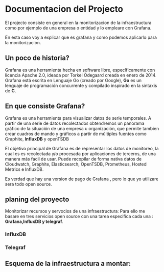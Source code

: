 # Documentacion del Projecto

El projecto consiste en general en la monitorizacion de la infraestructura 
como por ejemplo de una empresa o entidad y lo empleare con Grafana.

En esta caso voy a explicar que es grafana y como podemos aplicarlo para la 
monitorización.

## Un poco de historia?

Grafana es una herramienta hecha en software libre, específicamente con licencia Apache 2.0,
ideada por Torkel Ödegaard creada en enero de 2014.
Grafana está escrita en Lenguaje Go (creado por Google),
**Go** es un lenguaje de programación concurrente y compilado inspirado en la sintaxis de **C**.

## En que consiste Grafana?

Grafana es una herramienta para visualizar datos de serie temporales. 
A partir de una serie de datos recolectados obtendremos un panorama gráfico de la situación de una empresa u organización, que 
permite tambien crear cuadros de mando y gráficos a partir de múltiples fuentes como Graphite, **InfluxDB** y openTSDB 

El objetivo principal de Grafana es de representar los datos de monitoreo, la cual es
es recolectada y/o procesada por aplicaciones de terceros, de una manera más facil
de usar. Puede recopilar de forma nativa datos de Cloudwatch, Graphite, Elasticsearch, OpenTSDB, Prometheus, Hosted Metrics e InfluxDB.

Es verdad que hay una version de pago de Grafana , pero lo que yo utilizare sera todo
open source.


## planing del proyecto 

Monitorizar recursos y servocios de una infraestructura:
Para ello me basare en tres servicios open source con una 
tarea especifica cada una : **Grafana,InfluxDB y telegraf**.

### InfluxDB

### Telegraf

## Esquema de la infraestructura a montar:

  













